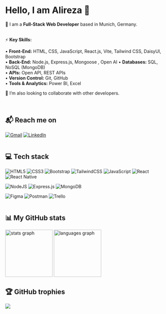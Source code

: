 # Hello, I am Alireza 👋

🌱 I am a **Full-Stack Web Developer** based in Munich, Germany. <br><br>

⚡ **Key Skills:**

• **Front-End:** HTML, CSS, JavaScript, React.js, Vite, Tailwind CSS, DaisyUI, Bootstrap  
• **Back-End:** Node.js, Express.js, Mongoose , Open AI
• **Databases:** SQL, NoSQL (MongoDB)  
• **APIs:** Open API, REST APIs  
• **Version Control:** Git, GitHub  
• **Tools & Analytics:** Power BI, Excel  

🤝 I’m also looking to collaborate with other developers.<br><br>
<br>

## 📬 Reach me on

[![Gmail](https://img.shields.io/badge/Gmail-D14836?style=for-the-badge&logo=gmail&logoColor=white)](mailto:Alireza.baghbann@gmail.com)
[![LinkedIn](https://img.shields.io/badge/LinkedIn-0077B5?style=for-the-badge&logo=linkedin&logoColor=white)](https://linkedin.com/in/Alireza-baghbann)
<br>
<br>

## 💻 Tech stack

![HTML5](https://img.shields.io/badge/html5-%23E34F26.svg?style=for-the-badge&logo=html5&logoColor=white)
![CSS3](https://img.shields.io/badge/css3-%231572B6.svg?style=for-the-badge&logo=css3&logoColor=white)
![Bootstrap](https://img.shields.io/badge/bootstrap-%23563D7C.svg?style=for-the-badge&logo=bootstrap&logoColor=white)
![TailwindCSS](https://img.shields.io/badge/tailwindcss-%2338B2AC.svg?style=for-the-badge&logo=tailwind-css&logoColor=white)
![JavaScript](https://img.shields.io/badge/javascript-%23323330.svg?style=for-the-badge&logo=javascript&logoColor=%23F7DF1E)
![React](https://img.shields.io/badge/react-%2320232a.svg?style=for-the-badge&logo=react&logoColor=%2361DAFB)
![React Native](https://img.shields.io/badge/react_native-%2320232a.svg?style=for-the-badge&logo=react&logoColor=%2361DAFB)

![NodeJS](https://img.shields.io/badge/node.js-6DA55F?style=for-the-badge&logo=node.js&logoColor=white)
![Express.js](https://img.shields.io/badge/express.js-%23404d59.svg?style=for-the-badge&logo=express&logoColor=%2361DAFB)
![MongoDB](https://img.shields.io/badge/MongoDB-%234ea94b.svg?style=for-the-badge&logo=mongodb&logoColor=white)

![Figma](https://img.shields.io/badge/figma-%23F24E1E.svg?style=for-the-badge&logo=figma&logoColor=white)
![Postman](https://img.shields.io/badge/Postman-FF6C37?style=for-the-badge&logo=postman&logoColor=white)
![Trello](https://img.shields.io/badge/Trello-%23026AA7.svg?style=for-the-badge&logo=Trello&logoColor=white)
<br>
<br>

## 📊 My GitHub stats

<div align="left">
  <img src="https://github-readme-stats.vercel.app/api?username=AlirezaBghn&theme=radical&hide_border=false&include_all_commits=false&count_private=false" height="150" alt="stats graph"  />
  <img src="https://github-readme-stats.vercel.app/api/top-langs/?username=AlirezaBghn&theme=radical&hide_border=false&include_all_commits=false&count_private=false&layout=compact" height="150" alt="languages graph"  />
</div>

## 🏆 GitHub trophies

![](https://github-profile-trophy.vercel.app/?username=AlirezaBghn&theme=radical&no-frame=false&no-bg=false&margin-w=4)
